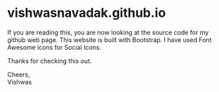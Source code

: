 # vishwasnavadak.github.io
If you are reading this, you are now looking at the source code for my github web page. This website is built with Bootstrap. I have used Font Awesome icons for Social Icons. 

Thanks for checking this out. 

Cheers, <br/>
Vishwas

